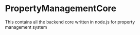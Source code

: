 # PropertyManagementCore
This contains all the backend core written in node.js for property management system
